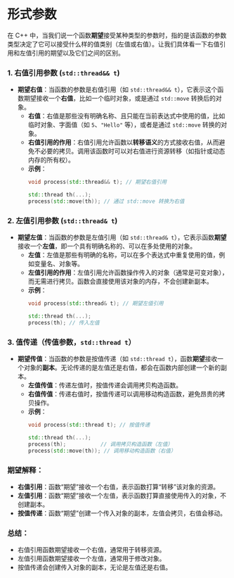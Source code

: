 # 形式参数

在 C++ 中，当我们说一个函数**期望**接受某种类型的参数时，指的是该函数的参数类型决定了它可以接受什么样的值类别（左值或右值）。让我们具体看一下右值引用和左值引用的期望以及它们之间的区别。

### 1. **右值引用参数 (`std::thread&& t`)**
- **期望右值**：当函数的参数是右值引用（如 `std::thread&& t`），它表示这个函数期望接收一个**右值**，比如一个临时对象，或是通过 `std::move` 转换后的对象。
	- **右值**：右值是那些没有明确名称、且只能在当前表达式中使用的值，比如临时对象、字面值（如 `5`、`"Hello"` 等），或者是通过 `std::move` 转换的对象。
	- **右值引用的作用**：右值引用允许函数以**转移语义**的方式接收右值，从而避免不必要的拷贝。调用该函数时可以对右值进行资源转移（如指针或动态内存的所有权）。
	- **示例**：
	  ```C++
	  void process(std::thread&& t); // 期望右值引用

	  std::thread th(...);
	  process(std::move(th)); // 通过 std::move 转换为右值
	  ```

### 2. **左值引用参数 (`std::thread& t`)**
- **期望左值**：当函数的参数是左值引用（如 `std::thread& t`），它表示函数**期望**接收一个**左值**，即一个具有明确名称的、可以在多处使用的对象。
	- **左值**：左值是那些有明确的名称，可以在多个表达式中重复使用的值，例如变量名、对象等。
	- **左值引用的作用**：左值引用允许函数操作传入的对象（通常是可变对象），而无需进行拷贝。函数会直接使用该对象的内存，不会创建新副本。
	- **示例**：
	  ```C++
	  void process(std::thread& t); // 期望左值引用

	  std::thread th(...);
	  process(th); // 传入左值
	  ```

### 3. **值传递（传值参数，`std::thread t`）**
- **期望传值**：当函数的参数是按值传递（如 `std::thread t`），函数**期望**接收一个对象的**副本**。无论传递的是左值还是右值，都会在函数内部创建一个新的副本。
	- **左值传值**：传递左值时，按值传递会调用拷贝构造函数。
	- **右值传值**：传递右值时，按值传递可以调用移动构造函数，避免昂贵的拷贝操作。
	- **示例**：
	  ```C++
	  void process(std::thread t); // 按值传递

	  std::thread th(...);
	  process(th);           // 调用拷贝构造函数（左值）
	  process(std::move(th)); // 调用移动构造函数（右值）
	  ```

### 期望解释：
- **右值引用**：函数“期望”接收一个右值，表示函数打算“转移”该对象的资源。
- **左值引用**：函数“期望”接收一个左值，表示函数打算直接使用传入的对象，不创建副本。
- **按值传递**：函数“期望”创建一个传入对象的副本，左值会拷贝，右值会移动。

### 总结：
- 右值引用函数期望接收一个右值，通常用于转移资源。
- 左值引用函数期望接收一个左值，通常用于修改对象。
- 按值传递会创建传入对象的副本，无论是左值还是右值。